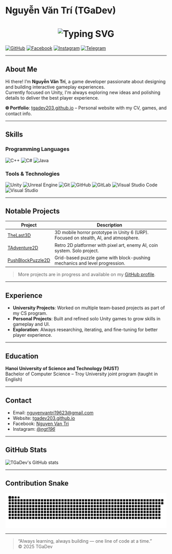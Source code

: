 # Nguyễn Văn Trí (TGaDev)

<h1 align="center">
  <img src="https://readme-typing-svg.herokuapp.com?font=Fira+Code&weight=700&pause=1000&color=0EA5E9&background=12352400&center=true&vCenter=true&width=500&height=70&lines=Welcome+to+Tri's+Github+Profile!;I+love+making+games+with+Unity!;Open+for+collaborations!" alt="Typing SVG" />
</h1>

[![GitHub](https://img.shields.io/badge/%20-181717?style=for-the-badge&logo=github&logoColor=white)](https://github.com/TGaDev203)
[![Facebook](https://img.shields.io/badge/%20-1877F2?style=for-the-badge&logo=facebook&logoColor=white)](https://facebook.com/nguyen.van.tri.935503/)
[![Instagram](https://img.shields.io/badge/%20-E4405F?style=for-the-badge&logo=instagram&logoColor=white)](https://instagram.com/_ngt196_)
[![Telegram](https://img.shields.io/badge/%20-2CA5E0?style=for-the-badge&logo=telegram&logoColor=white)](https://t.me/Nguyenvantri19623)

---

## About Me

Hi there! I’m **Nguyễn Văn Trí**, a game developer passionate about designing and building interactive gameplay experiences.  
Currently focused on Unity, I'm always exploring new ideas and polishing details to deliver the best player experience.

**🌐 Portfolio**: [tgadev203.github.io](https://tgadev203.github.io/) – Personal website with my CV, games, and contact info.

---

## Skills

### Programming Languages

![C++](https://img.shields.io/badge/C++-00599C?style=for-the-badge&logo=c%2B%2B&logoColor=white)
![C#](https://img.shields.io/badge/C%23-239120?style=for-the-badge&logo=c-sharp&logoColor=white)
![Java](https://img.shields.io/badge/Java-007396?style=for-the-badge&logo=java&logoColor=white)

### Tools & Technologies

![Unity](https://img.shields.io/badge/Unity-000000?style=for-the-badge&logo=unity&logoColor=white)
![Unreal Engine](https://img.shields.io/badge/Unreal%20Engine-313131?style=for-the-badge&logo=unreal-engine&logoColor=white)
![Git](https://img.shields.io/badge/Git-F05032?style=for-the-badge&logo=git&logoColor=white)
![GitHub](https://img.shields.io/badge/GitHub-181717?style=for-the-badge&logo=github&logoColor=white)
![GitLab](https://img.shields.io/badge/GitLab-330F63?style=for-the-badge&logo=gitlab&logoColor=white)
![Visual Studio Code](https://img.shields.io/badge/VS%20Code-007ACC?style=for-the-badge&logo=visual-studio-code&logoColor=white)
![Visual Studio](https://img.shields.io/badge/Visual%20Studio-5C2D91?style=for-the-badge&logo=visual-studio&logoColor=white)

---

## Notable Projects

| Project | Description |
|--------|-------------|
| [TheLast3D](https://github.com/TGaDev203/UnityGame-TheLast3D) | 3D mobile horror prototype in Unity 6 (URP). Focused on stealth, AI, and atmosphere. |
| [TAdventure2D](https://github.com/TGaDev203/UnityGame-TAdventure2D) | Retro 2D platformer with pixel art, enemy AI, coin system. Solo project. |
| [PushBlockPuzzle2D](https://github.com/TGaDev203/UnityGame-PushBlockPuzzle2D) | Grid-based puzzle game with block-pushing mechanics and level progression. |

> More projects are in progress and available on my [GitHub profile](https://github.com/TGaDev203).

---

## Experience

- **University Projects**: Worked on multiple team-based projects as part of my CS program.
- **Personal Projects**: Built and refined solo Unity games to grow skills in gameplay and UI.
- **Exploration**: Always researching, iterating, and fine-tuning for better player experience.

---

## Education

**Hanoi University of Science and Technology (HUST)**  
Bachelor of Computer Science – Troy University joint program (taught in English)

---

## Contact

- Email: [nguyenvantri19623@gmail.com](https://mail.google.com/mail/?view=cm&fs=1&to=nguyenvantri19623@gmail.com)
- Website: [tgadev203.github.io](https://tgadev203.github.io/)  
- Facebook: [Nguyen Van Tri](https://facebook.com/nguyen.van.tri.935503/)  
- Instagram: [@_ngt196_](https://instagram.com/_ngt196_)

---

## GitHub Stats

![TGaDev's GitHub stats](https://github-readme-stats.vercel.app/api?username=TGaDev203&show_icons=true&theme=radical)

---

## Contribution Snake

![snake gif](https://raw.githubusercontent.com/TGaDev203/TGaDev203/output/github-contribution-grid-snake.svg)

---

> “Always learning, always building — one line of code at a time.”  
> © 2025 TGaDev
